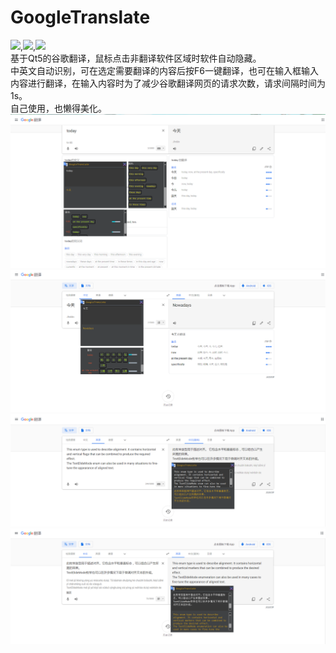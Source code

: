 # GoogleTranslate
![](https://img.shields.io/badge/build-passing-brightgreen.svg),![](https://img.shields.io/badge/build-Qt%20Version5.11-brightgreen.svg),![](https://img.shields.io/badge/build-MinGW--32-brightgreen.svg)  
基于Qt5的谷歌翻译，鼠标点击非翻译软件区域时软件自动隐藏。  
中英文自动识别，可在选定需要翻译的内容后按F6一键翻译，也可在输入框输入内容进行翻译，在输入内容时为了减少谷歌翻译网页的请求次数，请求间隔时间为1s。  
自己使用，也懒得美化。
![](https://github.com/kk140906/GoogleTranslate/blob/master/Images/en_zh_CN(Word).png)
![](https://github.com/kk140906/GoogleTranslate/blob/master/Images/zh_CN_en(Word).png)
![](https://github.com/kk140906/GoogleTranslate/blob/master/Images/en_zh_CN(Sentence).png)
![](https://github.com/kk140906/GoogleTranslate/blob/master/Images/zh_CN_en(Sentence).png)

